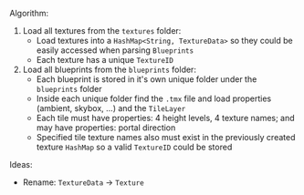 
Algorithm:
1. Load all textures from the `textures` folder:
	- Load textures into a `HashMap<String, TextureData>` so they could be easily accessed when parsing `Blueprints`
	- Each texture has a unique `TextureID`
2. Load all blueprints from the `blueprints` folder:
	- Each blueprint is stored in it's own unique folder under the `blueprints` folder
	- Inside each unique folder find the `.tmx` file and load properties (ambient, skybox, ...) and the `TileLayer`
	- Each tile must have properties: 4 height levels, 4 texture names; and may have properties: portal direction
	- Specified tile texture names also must exist in the previously created texture `HashMap` so a valid `TextureID` could be stored 

Ideas:
- Rename: `TextureData` -> `Texture` 